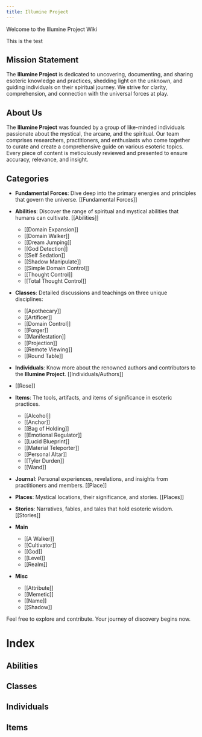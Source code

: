 ```yaml
---
title: Illumine Project
---
```


Welcome to the Illumine Project Wiki

This is the test

## Mission Statement
The **Illumine Project** is dedicated to uncovering, documenting, and sharing esoteric knowledge and practices, shedding light on the unknown, and guiding individuals on their spiritual journey. We strive for clarity, comprehension, and connection with the universal forces at play.

## About Us
The **Illumine Project** was founded by a group of like-minded individuals passionate about the mystical, the arcane, and the spiritual. Our team comprises researchers, practitioners, and enthusiasts who come together to curate and create a comprehensive guide on various esoteric topics. Every piece of content is meticulously reviewed and presented to ensure accuracy, relevance, and insight.

## Categories

- **Fundamental Forces**: Dive deep into the primary energies and principles that govern the universe. [[Fundamental Forces]]
  
- **Abilities**: Discover the range of spiritual and mystical abilities that humans can cultivate. [[Abilities]]
  - [[Domain Expansion]]
  - [[Domain Walker]]
  - [[Dream Jumping]]
  - [[God Detection]]
  - [[Self Sedation]]
  - [[Shadow Manipulate]]
  - [[Simple Domain Control]]
  - [[Thought Control]]
  - [[Total Thought Control]]
- **Classes**: Detailed discussions and teachings on three unique disciplines:
  - [[Apothecary]]
  - [[Artificer]]
  - [[Domain Control]]
  - [[Forger]]
  - [[Manifestation]]
  - [[Projection]]
  - [[Remote Viewing]]
  - [[Round Table]]

- **Individuals**: Know more about the renowned authors and contributors to the **Illumine Project**. [[Individuals/Authors]]
 - [[Rose]]

- **Items**: The tools, artifacts, and items of significance in esoteric practices.
  - [[Alcohol]]
  - [[Anchor]]
  - [[Bag of Holding]]
  - [[Emotional Regulator]]
  - [[Lucid Blueprint]]
  - [[Material Teleporter]]
  - [[Personal Altar]]
  - [[Tyler Durden]]
  - [[Wand]] 
- **Journal**: Personal experiences, revelations, and insights from practitioners and members. [[Place]]
  
- **Places**: Mystical locations, their significance, and stories. [[Places]]
  
- **Stories**: Narratives, fables, and tales that hold esoteric wisdom. [[Stories]]

- **Main**
  - [[A Walker]]
  - [[Cultivator]]
  - [[God]]
  - [[Level]]
  - [[Realm]]

- **Misc**
  - [[Attribute]]
  - [[Memetic]]
  - [[Name]]
  - [[Shadow]]

Feel free to explore and contribute. Your journey of discovery begins now.

# Index

## Abilities


## Classes


## Individuals


## Items





